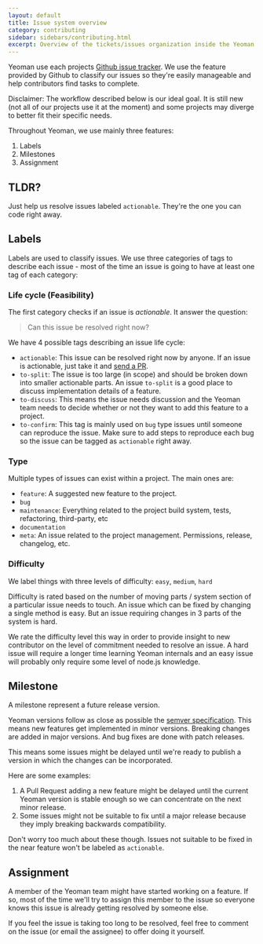 ```yaml
---
layout: default
title: Issue system overview
category: contributing
sidebar: sidebars/contributing.html
excerpt: Overview of the tickets/issues organization inside the Yeoman project
---
```


Yeoman use each projects [Github issue tracker](https://guides.github.com/features/issues/). We use the feature provided by Github to classify our issues so they're easily manageable and help contributors find tasks to complete.

<aside class="excerpt">
  Disclaimer: The workflow described below is our ideal goal. It is still new (not all of our projects use it at the moment) and some projects may diverge to better fit their specific needs.
</aside>

Throughout Yeoman, we use mainly three features:

1. Labels
2. Milestones
3. Assignment

## TLDR?

Just help us resolve issues labeled `actionable`. They're the one you can code right away.

## Labels

Labels are used to classify issues. We use three categories of tags to describe each issue - most of the time an issue is going to have at least one tag of each category:

### Life cycle (Feasibility)

The first category checks if an issue is _actionable_. It answer the question:

> Can this issue be resolved right now?

We have 4 possible tags describing an issue life cycle:

- `actionable`: This issue can be resolved right now by anyone. If an issue is actionable, just take it and [send a PR](/contributing/pull-request.html).
- `to-split`: The issue is too large (in scope) and should be broken down into smaller actionable parts. An issue `to-split` is a good place to discuss implementation details of a feature.
- `to-discuss`: This means the issue needs discussion and the Yeoman team needs to decide whether or not they want to add this feature to a project.
- `to-confirm`: This tag is mainly used on `bug` type issues until someone can reproduce the issue. Make sure to add steps to reproduce each bug so the issue can be tagged as `actionable` right away.

### Type

Multiple types of issues can exist within a project. The main ones are:

- `feature`: A suggested new feature to the project.
- `bug`
- `maintenance`: Everything related to the project build system, tests, refactoring, third-party, etc
- `documentation`
- `meta`: An issue related to the project management. Permissions, release, changelog, etc.

### Difficulty

We label things with three levels of difficulty: `easy`, `medium`, `hard`

Difficulty is rated based on the number of moving parts / system section of a particular issue needs to touch. An issue which can be fixed by changing a single method is easy. But an issue requiring changes in 3 parts of the system is hard.

We rate the difficulty level this way in order to provide insight to new contributor on the level of commitment needed to resolve an issue. A hard issue will require a longer time learning Yeoman internals and an easy issue will probably only require some level of node.js knowledge.

## Milestone

A milestone represent a future release version.

Yeoman versions follow as close as possible the [semver specification](http://semver.org/). This means new features get implemented in minor versions. Breaking changes are added in major versions. And bug fixes are done with patch releases.

This means some issues might be delayed until we're ready to publish a version in which the changes can be incorporated.

Here are some examples:

1. A Pull Request adding a new feature might be delayed until the current Yeoman version is stable enough so we can concentrate on the next minor release.
2. Some issues might not be suitable to fix until a major release because they imply breaking backwards compatibility.

Don't worry too much about these though. Issues not suitable to be fixed in the near feature won't be labeled as `actionable`.

## Assignment

A member of the Yeoman team might have started working on a feature. If so, most of the time we'll try to assign this member to the issue so everyone knows this issue is already getting resolved by someone else.

If you feel the issue is taking too long to be resolved, feel free to comment on the issue (or email the assignee) to offer doing it yourself.
